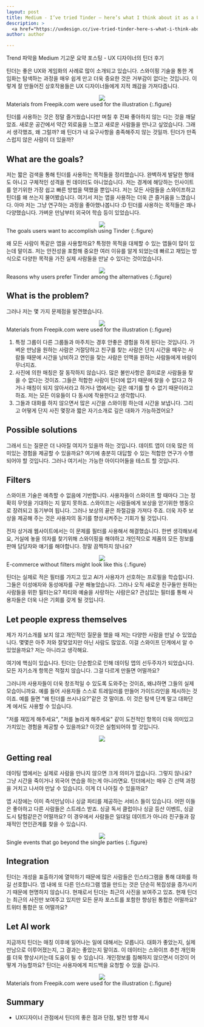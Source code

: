 ```yaml
---
layout: post
title: Medium - I’ve tried Tinder — here’s what I think about it as a UX designer
description: >
  <a href="https://uxdesign.cc/ive-tried-tinder-here-s-what-i-think-about-it-as-a-ux-designer-aae6fa88c517">원문 - Irina Nikulina</a>
author: author

---
```

Trend 파악을 Medium 기고문 요약 포스팅 - UX 디자이너의 틴더 후기

틴더는 좋은 UX와 게임화의 사례로 많이 소개되고 있습니다. 스와이핑 기술을 통한 게임화는 탐색하는 과정을 매우 쉽게 만고 더욱 중요한 것은 거부감이 없다는 것입니다. 이렇게 잘 만들어진 상호작용들은 UX 디자이너들에게 지적 쾌감을 가져다줍니다.
<center>
<img src="https://miro.medium.com/max/3420/1*51DO3pFdG_9WOsDaOaBIJA.png"/>
</center>
Materials from Freepik.com were used for the illustration
{:.figure}

틴더를 사용하는 것은 정말 즐거웠습니다만 며칠 후 진짜 좋아하지 않는 다는 것을 깨달았죠. 새로운 공간에서 약간 외로움을 느꼈고 새로운 사람들을 만나고 싶었습니다. 그래서 생각했죠, 왜 그럴까? 왜 틴더가 내 요구사항을 충족해주지 않는 것일까. 틴더가 만족스럽지 않은 사람이 더 있을까?

## What are the goals?
저는 짧은 검색을 통해 틴더를 사용하는 목적들을 정리했습니다. 완벽하게 발달한 형태도 아니고 구체적인 성격을 띈 데이터도 아니었습니다. 저는 경계에 해당하는 인사이트를 얻기위한 가장 쉽고 빠른 방법을 택했을 뿐입니다. 저는 모든 사람들을 스와이프하고 틴더를 왜 쓰는지 물어봤습니다. 여기서 저는 앱을 사용하는 더욱 큰 즐거움을 느꼈습니다. 아마 저는 그냥 연구하는 과정을 좋아했나봅니다 :D 틴더를 사용하는 목적들은 꽤나 다양했습니다. 가벼운 만남부터 외국어 학습 등이 있었습니다.

<center>
<img src="https://miro.medium.com/max/3840/1*bAMqTK2wYr5KewfPDR01ig.png"/>
</center>
The goals users want to accomplish using Tinder
{:.figure}

왜 모든 사람이 똑같은 앱을 사용할까요? 특정한 목적을 대체할 수 있는 앱들이 많이 있는데 말이죠. 저는 안전성을 포함해 중요한 여러 이유를 알게 되었는데 빠르고 재밌는 방식으로 다양한 목적을 가진 실제 사람들을 만날 수 있다는 것이었습니다.

<center>
<img src="https://miro.medium.com/max/3840/1*j8On65Vn8LdKEE-3jphDaQ.png"/>
</center>
Reasons why users prefer Tinder among the alternatives
{:.figure}

## What is the problem?
그러나 저는 몇 가지 문제점을 발견했습니다.

<center>
<img src="https://miro.medium.com/max/8002/1*OQ5faG_75xJtpYcGox9Wvg.png"/>
</center>
Materials from Freepik.com were used for the illustration
{:.figure}

1. 특정 그룹이 다른 그룹들과 마주치는 경후 안좋은 경험을 하게 된다는 것입니다. 가벼운 만남을 원하는 사람은 거절당하고 친구를 찾는 사람은 단지 시간을 떼우는 사람들 때문에 시간을 낭비하고 연인을 찾는 사람은 인맥을 원하는 사람들에게 바람이 무너지죠.
1. 사진에 의한 매칭은 잘 동작하지 않습니다. 많은 불만사항은 흥미로운 사람들을 찾을 수 없다는 것이죠. 그들은 적합한 사람이 틴더에 없기 때문에 찾을 수 없다고 하거나 매칭이 되지 않아서라고 하거나 앱에서는 깊은 얘기를 할 수 없기 때문이라고 하죠. 저는 모든 이유들이 다 동시에 작용한다고 생각합니다.
1. 그들과 대화를 하지 않으면서 많은 시간을 스와이핑 하는데 시간을 보냅니다. 그리고 어떻게 단지 사진 몇장과 짧은 자기소개로 깊은 대화가 가능하겠어요?

## Possible solutions
그래서 드는 질문은 더 나아질 여지가 있을까 하는 것입니다. 데이트 앱이 더욱 많은 의미있는 경험을 제공할 수 있을까요? 여기에 충분히 대답할 수 있는 적합한 연구가 수행되어야 할 것입니다. 그러나 여기서는 가능한 아이디어들을 테스트 할 것입니다.

## Filters
스와이프 기술은 예측할 수 없음에 기반합니다. 사용자들이 스와이프 할 때마다 그는 정확히 무엇을 기대하는 지 알지 못하죠.
스와이프는 사람들에게 보상을 얻기위한 행동으로 장려되고 동기부여 됩니다. 그러나 보상의 끝은 좌절감을 가져다 주죠. 더욱 자주 보상을 제공해 주는 것은 사용자의 동기를 향상시켜주는 기회가 될 것입니다.

전자 상거래 웹사이트에서는 이 문제를 필터를 사용해서 해결했습니다. 한번 생각해보세요, 거실에 놓을 의자를 찾기위해 스와이핑을 해야하고 개인적으로 제품의 모든 정보를 판매 담당자와 얘기를 해야합니다. 정말 끔찍하지 않나요?
<center>
<img src="https://miro.medium.com/max/3840/1*fssfPDPU6nD8dhpZ0gX5Bw.png"/>
</center>
E-commerce without filters might look like this
{:.figure}

틴더는 실제로 적은 필터를 가지고 있고 AI가 사용자가 선호하는 프로필을 학습힙니다. 그들은 이성애자와 동성애자를 구분 해놓았습니다. 그러나 오직 새로운 친구들만 원하는 사람들을 위한 필터는요? 파티와 예술을 사랑하는 사람은요? 관심있는 필터를 통해 사용자들은 더욱 나은 기회를 갖게 될 것입니다.

## Let people express themselves
제가 자기소개를 보지 않고 개인적인 질문을 했을 때 저는 다양한 사람을 만날 수 있었습니다. 몇몇은 아주 저와 잘맞았지만 아닌 사람도 많았죠. 이걸 스와이프 단계에서 알 수 있었을까요? 저는 아니라고 생각해요.

여기에 핵심이 있습니다. 틴더는 단순함으로 인해 데이팅 앱의 선두주자가 되었습니다. 모든 자기소개 항목은 적절치 않습니다. 그걸 다르게 만들면 어떨까요?

그러니까 사용자들이 더욱 창조적일 수 있도록 도와주는 것이죠, 왜냐하면 그들의 실제 모습이니까요. 예를 들어 사용자들 스스로 트레일러를 만들어 가이드라인을 제시하는 것이죠. 예를 들면 "왜 틴더를 쓰시나요?"같은 것 말이죠. 이 것은 탐색 단계 말고 대화단계 에서도 사용할 수 있습니다.

"저를 재밌게 해주세요", "저를 놀라게 해주세요" 같이 도전적인 항목이 더욱 의미있고 가치있는 경험을 제공할 수 있을까요? 이것은 실험되어야 할 것입니다.

<center>
<img src="https://miro.medium.com/max/3840/1*tFdV-jO7eK9V52OeBbV70g.png"/>
</center>

## Getting real
데이팅 앱에서는 실제로 사람을 만나지 않으면 크게 의미가 없습니다. 그렇지 않나요? 그냥 시간을 죽이거나 외국어 연습을 하는게 아니라면요. 틴더에서는 매우 긴 선택 과정을 거치고 나서야 만날 수 있습니다. 이게 더 나아질 수 있을까요?

앱 시장에는 이미 즉석만남이나 싱글 파티를 제공하는 서비스 들이 있습니다. 어떤 이들은 좋아하고 다른 사람들은 스트레스 받죠. 싱글 독서 클럽이나 싱글 등산 이벤트, 싱글 도시 탐험같은건 어떨까요? 이 경우에서 사람들은 일대일 데이트가 아니라 친구들과 잠재적인 연인관계를 찾을 수 있습니다.

<center>
<img src="https://miro.medium.com/max/3840/1*Ep6Kf7wcDT8LXcHSGovnJQ.png"/>
</center>
Single events that go beyond the single parties
{:.figure}

## Integration
틴더는 개성을 표출하기에 열악하기 때문에 많은 사람들은 인스타그램을 통해 대화를 하길 선호합니다. 앱 내에 또 다른 인스타그램 앱을 만드는 것은 단순히 복잡성을 증가시키기 때문에 현명하지 않습니다. 현재로서 틴더는 최근의 사진을 보여주고 있죠.
현재 틴더는 최근의 사진만 보여주고 있지만 모든 문자 포스트를 포함한 향상된 통합은 어떨까요? 트위터 통합은 또 어떨까요?

## Let AI work
지금까지 틴더는 매칭 이후에 일어나는 일에 대해서는 모릅니다. 대화가 좋았는지, 실제 만남으로 이루어졌는지, 그 결과는 좋았는지 말이죠. 이 데이터는 스와이프 추천 개인화를 더욱 향상시키는데 도움이 될 수 있습니다. 개인정보를 침해하지 않으면서 이것이 어떻게 가능할까요? 틴더는 사용자에게 피드백을 요청할 수 있을 겁니다.

<center>
<img src="https://miro.medium.com/max/3420/1*D_PTqwPzWIS0kYtBNUfYSg.png"/>
</center>
Materials from Freepik.com were used for the illustration
{:.figure}

## Summary
* UX디자이너 관점에서 틴더의 좋은 점과 단점, 발전 방향 제시
